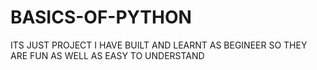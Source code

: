 # BASICS-OF-PYTHON
ITS JUST PROJECT I HAVE BUILT AND LEARNT AS BEGINEER SO THEY ARE FUN AS WELL AS EASY TO UNDERSTAND
